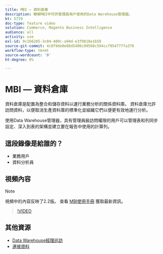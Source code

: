 ```yaml
---
title: MBI — 資料倉庫
description: 瞭解MBI中可供管理員用戶使用的Data Warehouse管理器。
kt: 5729
doc-type: feature video
solution: Commerce, Magento Business Intelligence
audience: all
activity: use
exl-id: 9c266205-3c04-400c-a94d-e3f9818e1b58
source-git-commit: 4c8f9de0e88d5406c09568c594ccf954777fa370
workflow-type: tm+mt
source-wordcount: '0'
ht-degree: 0%

---
```


# MBI — 資料倉庫

資料倉庫是配置為整合和儲存資料以運行業務分析的關係資料庫。 資料倉庫允許訪問資料，以便取消生產資料庫的標準化並組織它們以便更有效地運行分析。

使用Data Warehouse管理器，具有管理員級訪問權限的用戶可以管理表和列同步設定、深入到表的架構並建立要在報告中使用的計算列。

## 這段錄像是給誰的？

- 業務用戶
- 資料分析員

## 視頻內容

>[!NOTE]
>
>視頻中的內容反映了2.2版。 查看 [MBI使用手冊](https://docs.magento.com/mbi/) 獲取最新資訊。

>[!VIDEO](https://video.tv.adobe.com/v/35984?quality=12&learn=on)

## 其他資源

- [Data Warehouse經理巡訪](https://docs.magento.com/mbi/data-analyst/data-warehouse-mgr/tour-dwm.html)
- [連接資料](https://docs.magento.com/mbi/data-analyst/importing-data/connecting-data/connecting-data.html)
